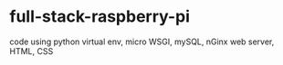 # full-stack-raspberry-pi
code using python virtual env, micro WSGI, mySQL, nGinx web server, HTML, CSS

